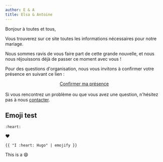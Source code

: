 ```yaml
---
author: E & A
title: Elsa & Antoine
---
```


Bonjour à toutes et tous,

Vous trouverez sur ce site toutes les informations nécessaires pour notre mariage.

Nous sommes ravis de vous faire part de cette grande nouvelle, et nous nous réjouissons déjà de passer ce moment avec vous !

Pour des questions d'organisation, nous vous invitons à confirmer votre présence en suivant ce lien :

<center>
<a class="px-6 py-4 rounded-lg bg-blue-100 text-gray-800 hover:text-gray-900 hover:bg-blue-200 transition-colors dark:bg-gray-900 dark:hover:bg-gray-700" href="https://elsaetantoine.com/">Confirmer ma présence</a>
</center>

<br>
Si vous rencontrez un problème ou que vous avez une question, n'hésitez pas à nous <a href="/contact/"><u>contacter</u></a>.

## Emoji test

`:heart:`

:heart:

`{{ "I :heart: Hugo" | emojify }}`

This is a :smile: